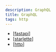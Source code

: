 ```yaml
---
description: GraphQL
title: GraphQL
tags: http
---
```

- [[fastapi]]
- [[starlette]]
- [[http]]

[//begin]: # "Autogenerated link references for markdown compatibility"
[fastapi]: fastapi "Fastapi"
[starlette]: starlette "Starlette"
[http]: ../lists/http "Http"
[//end]: # "Autogenerated link references"